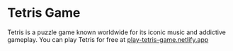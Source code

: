 # Tetris Game
Tetris is a puzzle game known worldwide for its iconic music and addictive gameplay. You can play Tetris for free at [play-tetris-game.netlify.app](play-tetris-game.netlify.app)


